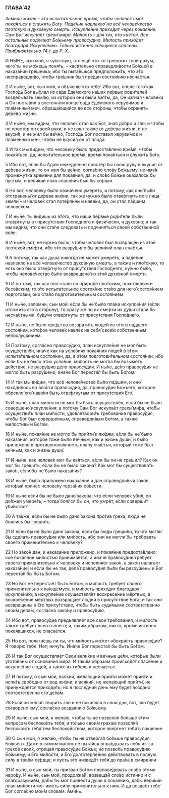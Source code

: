 ### ГЛАВА́ 42

_Земна́я жизнь – э́то испыта́тельное вре́мя, что́бы челове́к смог пока́яться и служи́ть Бо́гу. Паде́ние навлекло́ на всё челове́чество пло́тскую и духо́вную смерть. Искупле́ние прихо́дит че́рез покая́ние. Сам Бог искупа́ет грехи́ ми́ра. Ми́лость – для тех, кто ка́ется. Все остальны́е подлежа́т Бо́жьему правосу́дию. Ми́лость прихо́дит благодаря́ Искупле́нию. То́лько и́стинно ка́ющиеся спасены́. Приблизи́тельно 74 г. до Р. Х._

И НЫ́НЕ, сын мой, я чу́вствую, что ещё что-то трево́жит твой ра́зум, чего́ ты не мо́жешь поня́ть, – каса́тельно справедли́вости Бо́жьей в наказа́нии гре́шника; и́бо ты пыта́ешься предположи́ть, что э́то несправедли́во, что́бы гре́шник был пре́дан состоя́нию несча́стья.

2 И ны́не, вот, сын мой, я объясню́ э́то тебе́. И́бо вот, по́сле того́ как Госпо́дь Бог вы́слал из са́да Еде́мского на́ших пе́рвых роди́телей возде́лывать зе́млю, из кото́рой они́ бы́ли взя́ты, да, Он изгна́л челове́ка и Он поста́вил в восто́чном конце́ са́да Еде́мского херуви́мов и пла́менный меч, обраща́ющийся во все сто́роны, что́бы охраня́ть де́рево жи́зни.

3 И ны́не, мы ви́дим, что челове́к стал как Бог, зна́я добро́ и зло; и что́бы не простёр он свое́й руки́, и не взял та́кже от де́рева жи́зни, и не вкуси́л, и не жил бы ве́чно, Госпо́дь Бог поста́вил херуви́мов и пла́менный меч, что́бы не вкуси́л он от плода́.

4 И так мы ви́дим, что челове́ку бы́ло предоста́влено вре́мя, что́бы пока́яться, да, испыта́тельное вре́мя, вре́мя пока́яться и служи́ть Бо́гу.

5 И́бо вот, е́сли бы Ада́м неме́дленно простёр бы свою́ ру́ку и вкуси́л от де́рева жи́зни, то он жил бы ве́чно, согла́сно сло́ву Бо́жьему, не име́я промежу́тка вре́мени для покая́ния; да, и сло́во Бо́жье оказа́лось бы пусты́м, и вели́кий план спасе́ния был бы со́рван.

6 Но вот, челове́ку бы́ло назна́чено умере́ть, и потому́, как они́ бы́ли отстранены́ от де́рева жи́зни, так же ну́жно бы́ло отве́ргнуть их с лица́ земли́ – и челове́к стал поте́рянным наве́ки, да, он стал па́дшим челове́ком.

7 И ны́не, ты ви́дишь из э́того, что на́ши пе́рвые роди́тели бы́ли отве́ргнуты от прису́тствия Госпо́днего и физи́чески, и духо́вно; и так мы ви́дим, что они́ ста́ли сле́довать и подчиня́ться свое́й со́бственной во́ле.

8 И ны́не, вот, не ну́жно бы́ло, что́бы челове́к был возвращён из э́той пло́тской сме́рти, и́бо э́то разру́шило бы вели́кий план сча́стья.

9 А потому́, так как душа́ никогда́ не мо́жет умере́ть, а паде́ние навлекло́ на всё челове́чество духо́вную смерть, а та́кже и пло́тскую, то есть оно́ бы́ло отве́ргнуто от прису́тствия Госпо́днего, ну́жно бы́ло, что́бы челове́чество бы́ло возвращено́ из э́той духо́вной сме́рти.

10 И потому́, так как оно́ стало по приро́де пло́тским, похотли́вым и бесо́вским, то э́то испыта́тельное состоя́ние ста́ло для него́ состоя́нием подгото́вки; оно́ ста́ло подготови́тельным состоя́нием.

11 И ны́не, запо́мни, сын мой: е́сли бы не́ было пла́на искупле́ния (е́сли отложи́ть его́ в сто́рону), то сра́зу же по их сме́рти их ду́ши ста́ли бы несча́стными, бу́дучи отве́ргнуты от прису́тствия Госпо́днего.

12 И ны́не, не́ было сре́дства возврати́ть люде́й из э́того па́дшего состоя́ния, кото́рое челове́к навлёк на себя́ свои́м со́бственным непослуша́нием.

13 Поэ́тому, согла́сно правосу́дию, план искупле́ния не мог быть осуществлён, ина́че как на усло́виях покая́ния люде́й в э́том испыта́тельном состоя́нии, да, в э́том подготови́тельном состоя́нии; и́бо е́сли бы не́ было э́тих усло́вий, ми́лость не могла́ бы возыме́ть де́йствие, не разру́шив де́ло правосу́дия. И ны́не, де́ло правосу́дия не могло́ быть разру́шено; ина́че Бог переста́л бы быть Бо́гом.

14 И так мы ви́дим, что всё челове́чество бы́ло па́дшим, и оно́ находи́лось во вла́сти правосу́дия, да, правосу́дия Бо́жьего, кото́рое обрекло́ его́ наве́ки быть отве́ргнутым от прису́тствия Его́.

15 И ны́не, план ми́лости не мог бы быть осуществлён, е́сли бы не́ было совершено́ искупле́ния; а потому́ Сам Бог искупа́ет грехи́ ми́ра, что́бы осуществи́ть план ми́лости, удовлетвори́ть тре́бования правосу́дия, что́бы Бог был соверше́нным, справедли́вым Бо́гом, а та́кже ми́лостивым Бо́гом.

16 И ны́не, покая́ние не могло́ бы прийти́ к лю́дям, е́сли бы не́ было наказа́ния, кото́рое то́же бы́ло ве́чным, как и жизнь души́, и бы́ло прило́жено в противополо́жность пла́ну сча́стья, кото́рый то́же был ве́чным, как и жизнь души́.

17 И ны́не, как челове́к мог бы ка́яться, е́сли бы он не греши́л? Как он мог бы греши́ть, е́сли бы не́ было зако́на? Как мог бы существова́ть зако́н, е́сли бы не́ было наказа́ния?

18 И ны́не, бы́ло прило́жено наказа́ние и дан справедли́вый зако́н, кото́рый принёс челове́ку терза́ния со́вести.

19 И ны́не е́сли бы не́ было дано́ зако́на: что е́сли челове́к уби́л, он до́лжен умере́ть, – тогда́ боя́лся бы он, что умрёт, е́сли соверши́т уби́йство?

20 А та́кже, е́сли бы не́ было дано́ зако́на про́тив греха́, лю́ди не боя́лись бы греши́ть.

21 И е́сли бы не́ было дано́ зако́на, е́сли бы лю́ди греши́ли, то что могли́ бы сде́лать правосу́дие и́ли ми́лость, и́бо они́ не могли́ бы тре́бовать своего́ примени́тельно к челове́ку?

22 Но зако́н дан, и наказа́ние прило́жено, и покая́ние предоста́влено; ко́е покая́ние ми́лостью принима́ется; а ина́че правосу́дие тре́бует своего́ примени́тельно к челове́ку и исполня́ет зако́н, а зако́н налага́ет наказа́ние; и е́сли бы не так, дела́ правосу́дия бы́ли бы разру́шены и Бог переста́л бы быть Бо́гом.

23 Но Бог не перестаёт быть Бо́гом, и ми́лость тре́бует своего́ примени́тельно к ка́ющемуся, и ми́лость прихо́дит благодаря́ искупле́нию; а искупле́ние осуществля́ет воскресе́ние мёртвых; а воскресе́ние мёртвых возвраща́ет люде́й в прису́тствие Бо́га; и так они́ возвращены́ в Его́ прису́тствие, что́бы быть суди́мыми соотве́тственно свои́м дела́м, согла́сно зако́ну и правосу́дию.

24 И́бо вот, правосу́дие предъявля́ет все свои́ тре́бования, и ми́лость та́кже тре́бует всего́ своего́; и, таки́м о́бразом, никто́, кро́ме и́стинно пока́явшихся, не спаса́ется.

25 Но вот, полага́ешь ли ты, что ми́лость мо́жет обокра́сть правосу́дие? Я говорю́ тебе́: Нет; ничу́ть. Ина́че Бог переста́л бы быть Бо́гом.

26 И так Бог осуществля́ет Свои́ вели́кие и ве́чные це́ли, кото́рые бы́ли угото́ваны от основа́ния ми́ра. И таки́м о́бразом происхо́дят спасе́ние и искупле́ние люде́й, а та́кже их ги́бель и несча́стье.

27 И потому́, о сын мой, вся́кий, жела́ющий прийти́ мо́жет прийти́ и испи́ть свобо́дно от вод жи́зни; и вся́кий, не жела́ющий прийти́, не принужда́ется приходи́ть; но в после́дний день ему́ бу́дет во́здано соотве́тственно его́ дела́м.

28 Е́сли он жела́л твори́ть зло и не пока́ялся в свои́ дни, вот, зло бу́дет сотворено́ ему́, согла́сно воздая́нию Бо́жьему.

29 И ны́не, сын мой, я жела́ю, что́бы ты не позволя́л бо́льше э́тим вопро́сам беспоко́ить тебя́, и то́лько свои́м греха́м позволя́й беспоко́ить тебя́ тем беспоко́йством, кото́рое вве́ргнет тебя́ в покая́ние.

30 О сын мой, я жела́ю, что́бы ты не отверга́л бо́льше правосу́дия Бо́жьего. Да́же в са́мом ма́лом не пыта́йся опра́вдывать себя́ из-за грехо́в свои́х, отрица́я правосу́дие Бо́жье; но позво́ль правосу́дию Бо́жьему, и Его́ ми́лости, и Его́ долготерпе́нию де́йствовать в по́лную си́лу в твоём се́рдце; и пусть э́то низведёт тебя́ до пра́ха в смире́нии.

31 И ны́не, о сын мой, ты при́зван Бо́гом пропове́довать сло́во э́тому наро́ду. И ны́не, сын мой, продолжа́й, возвеща́й сло́во и́стинно и с благоразу́мием, да́бы ты мог привести́ ду́ши к покая́нию, да́бы вели́кий план ми́лости мог име́ть си́лу примени́тельно к ним. И да возда́ст тебе́ Бог согла́сно мои́м слова́м. Ами́нь.
